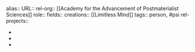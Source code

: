 alias::
URL::
rel-org:: [[Academy for the Advancement of Postmaterialist Sciences]] 
role::
fields:: 
creations:: [[Limitless Mind]] 
tags:: person, #psi 
rel-projects::

-
-
-
